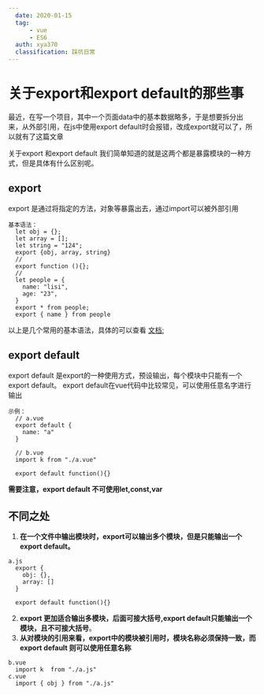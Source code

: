 ```yaml
---
  date: 2020-01-15
  tag:
      - vue
      - ES6
  auth: xya370
  classification: 踩坑日常
---
```


# 关于export和export default的那些事
  最近，在写一个项目，其中一个页面data中的基本数据略多，于是想要拆分出来，从外部引用，在js中使用export default时会报错，改成export就可以了，所以就有了这篇文章

  关于export 和export default 我们简单知道的就是这两个都是暴露模块的一种方式，但是具体有什么区别呢。

## export
  export 是通过将指定的方法，对象等暴露出去，通过import可以被外部引用

    基本语法：
      let obj = {};
      let array = [];
      let string = "124";
      export {obj, array, string}
      //
      export function (){};
      //
      let people = {
        name: "lisi",
        age: "23",
      }
      export * from people;
      export { name } from people

  以上是几个常用的基本语法，具体的可以查看 [文档:](https://developer.mozilla.org/zh-TW/docs/Web/JavaScript/Reference/Statements/export)

## export default
  export default 是export的一种使用方式，预设输出，每个模块中只能有一个export default。
  export default在vue代码中比较常见，可以使用任意名字进行输出

    示例：
      // a.vue
      export default {
        name: "a"
      }

      // b.vue
      import k from "./a.vue"

      export default function(){}

  **需要注意，export default 不可使用let,const,var**

## 不同之处
  1. **在一个文件中输出模块时，export可以输出多个模块，但是只能输出一个export default。**

    a.js
      export {
        obj: {},
        array: []
      }

      export default function(){}

  2. **export 更加适合输出多模块，后面可接大括号,export default只能输出一个模块，且不可接大括号**。<br>
  3. **从对模块的引用来看，export中的模块被引用时，模块名称必须保持一致，而export default 则可以使用任意名称**

    b.vue
      import k  from "./a.js"
    c.vue
      import { obj } from "./a.js"